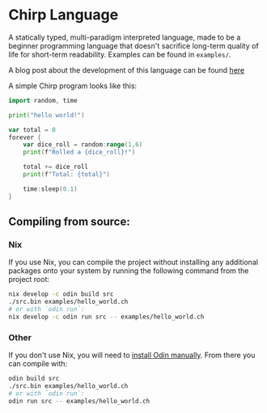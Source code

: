 # Chirp Language

A statically typed, multi-paradigm interpreted language, made to be a beginner programming language that doesn't sacrifice long-term quality of life for short-term readability. Examples can be found in `examples/`.

A blog post about the development of this language can be found [here](https://redpengu.in/blog/2025/chirp-lang)

A simple Chirp program looks like this:
```go
import random, time

print("hello world!")

var total = 0
forever {
	var dice_roll = random:range(1,6)
	print(f"Rolled a {dice_roll}!")

	total += dice_roll
	print(f"Total: {total}")

	time:sleep(0.1)
}
```

## Compiling from source:

### Nix

If you use Nix, you can compile the project without installing any additional packages onto your system by running the following command from the project root:
```sh
nix develop -c odin build src
./src.bin examples/hello_world.ch
# or with `odin run`:
nix develop -c odin run src -- examples/hello_world.ch
```

### Other

If you don't use Nix, you will need to [install Odin manually](https://odin-lang.org/docs/install/). From there you can compile with:
```sh
odin build src
./src.bin examples/hello_world.ch
# or with `odin run`:
odin run src -- examples/hello_world.ch
```